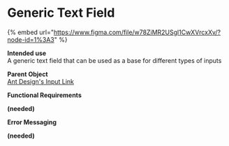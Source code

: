 # Generic Text Field

{% embed url="https://www.figma.com/file/w78ZiMR2USgl1CwXVrcxXv/?node-id=1%3A3" %}

**Intended use**  
A generic text field that can be used as a base for different types of inputs

**Parent Object**  
[Ant Design's Input Link](https://ant.design/components/input/)

**Functional Requirements**

**\(needed\)**

**Error Messaging**

**\(needed\)**



